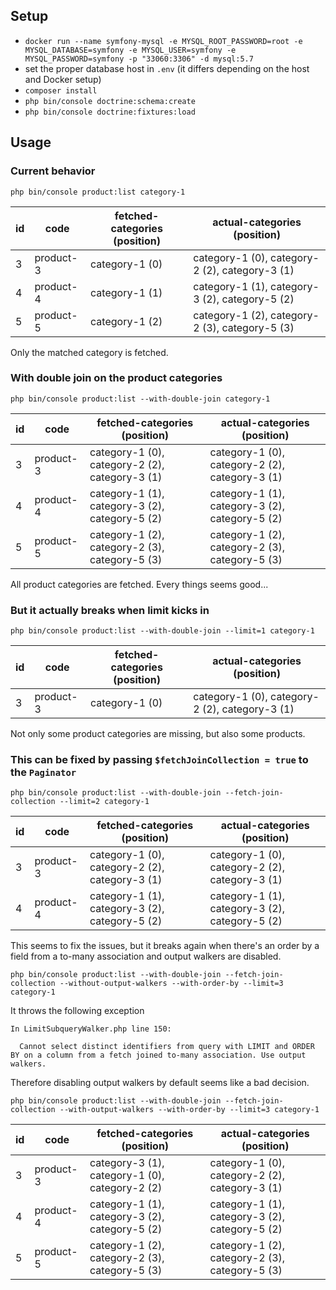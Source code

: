 ## Setup

- `docker run --name symfony-mysql -e MYSQL_ROOT_PASSWORD=root -e MYSQL_DATABASE=symfony -e MYSQL_USER=symfony -e MYSQL_PASSWORD=symfony -p "33060:3306" -d mysql:5.7`
- set the proper database host in `.env` (it differs depending on the host and Docker setup)
- `composer install`
- `php bin/console doctrine:schema:create`
- `php bin/console doctrine:fixtures:load`

## Usage
### Current behavior

`php bin/console product:list category-1`

  id | code       | fetched-categories (position) | actual-categories (position)                     
 ----|------------|-------------------------------|--------------------------------------------------
  3  | product-3  | category-1 (0)                | category-1 (0), category-2 (2), category-3 (1)
  4  | product-4  | category-1 (1)                | category-1 (1), category-3 (2), category-5 (2)
  5  | product-5  | category-1 (2)                | category-1 (2), category-2 (3), category-5 (3)

Only the matched category is fetched.

### With double join on the product categories

`php bin/console product:list --with-double-join category-1`

  id | code       | fetched-categories (position)                    | actual-categories (position)                     
 ----|------------|--------------------------------------------------|--------------------------------------------------
  3  | product-3  | category-1 (0), category-2 (2), category-3 (1)   | category-1 (0), category-2 (2), category-3 (1)
  4  | product-4  | category-1 (1), category-3 (2), category-5 (2)   | category-1 (1), category-3 (2), category-5 (2)
  5  | product-5  | category-1 (2), category-2 (3), category-5 (3)   | category-1 (2), category-2 (3), category-5 (3)

All product categories are fetched. Every things seems good...

### But it actually breaks when limit kicks in

`php bin/console product:list --with-double-join --limit=1 category-1`

  id | code      | fetched-categories (position) | actual-categories (position)                   
 ----|-----------|-------------------------------|------------------------------------------------
  3  | product-3 | category-1 (0)                | category-1 (0), category-2 (2), category-3 (1)

Not only some product categories are missing, but also some products.

### This can be fixed by passing `$fetchJoinCollection = true` to the `Paginator`

`php bin/console product:list --with-double-join --fetch-join-collection --limit=2 category-1`

  id | code      | fetched-categories (position)                  | actual-categories (position)                   
 ----|-----------|------------------------------------------------|------------------------------------------------
  3  | product-3 | category-1 (0), category-2 (2), category-3 (1) | category-1 (0), category-2 (2), category-3 (1)
  4  | product-4 | category-1 (1), category-3 (2), category-5 (2) | category-1 (1), category-3 (2), category-5 (2)

  
This seems to fix the issues, but it breaks again when there's an order by a field from a to-many association and output walkers are disabled.

`php bin/console product:list --with-double-join --fetch-join-collection --without-output-walkers --with-order-by --limit=3 category-1`

It throws the following exception

```
In LimitSubqueryWalker.php line 150:
                                                                                                                                                  
  Cannot select distinct identifiers from query with LIMIT and ORDER BY on a column from a fetch joined to-many association. Use output walkers.                                                                                                                                           

```

Therefore disabling output walkers by default seems like a bad decision.

`php bin/console product:list --with-double-join --fetch-join-collection --with-output-walkers --with-order-by --limit=3 category-1`

  id | code      | fetched-categories (position)                  | actual-categories (position)                   
 ----|-----------|------------------------------------------------|------------------------------------------------
  3  | product-3 | category-3 (1), category-1 (0), category-2 (2) | category-1 (0), category-2 (2), category-3 (1)
  4  | product-4 | category-1 (1), category-3 (2), category-5 (2) | category-1 (1), category-3 (2), category-5 (2)
  5  | product-5 | category-1 (2), category-2 (3), category-5 (3) | category-1 (2), category-2 (3), category-5 (3)
